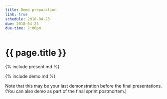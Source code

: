 ```yaml
---
title: Demo preparation
link: true
schedule: 2018-04-23
due: 2018-04-23
due-time: 2:00pm
---
```

# {{ page.title }}

{% include present.md %}

{% include demo.md %}

Note that this may be your last demonstration before the final presentations.
(You can also demo as part of the final sprint postmortem.)
